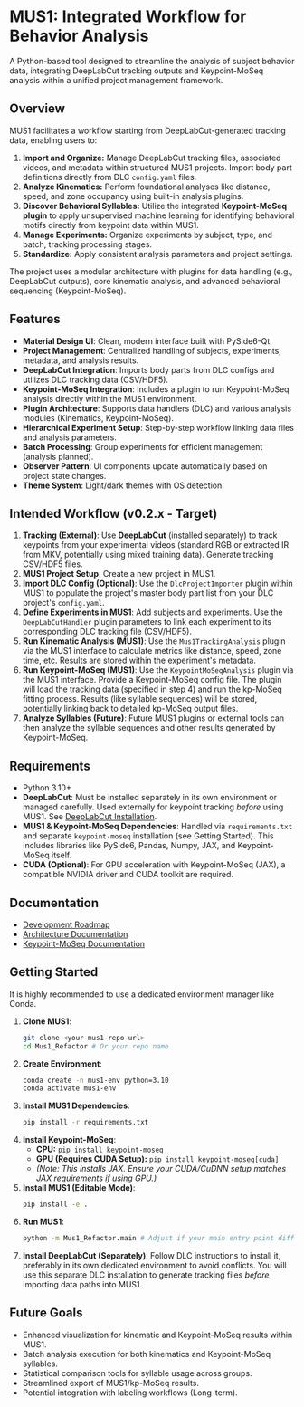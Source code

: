 # MUS1: Integrated Workflow for Behavior Analysis

A Python-based tool designed to streamline the analysis of subject behavior data, integrating DeepLabCut tracking outputs and Keypoint-MoSeq analysis within a unified project management framework.

## Overview

MUS1 facilitates a workflow starting from DeepLabCut-generated tracking data, enabling users to:
1. **Import and Organize:** Manage DeepLabCut tracking files, associated videos, and metadata within structured MUS1 projects. Import body part definitions directly from DLC `config.yaml` files.
2. **Analyze Kinematics:** Perform foundational analyses like distance, speed, and zone occupancy using built-in analysis plugins.
3. **Discover Behavioral Syllables:** Utilize the integrated **Keypoint-MoSeq plugin** to apply unsupervised machine learning for identifying behavioral motifs directly from keypoint data within MUS1.
4. **Manage Experiments:** Organize experiments by subject, type, and batch, tracking processing stages.
5. **Standardize:** Apply consistent analysis parameters and project settings.

The project uses a modular architecture with plugins for data handling (e.g., DeepLabCut outputs), core kinematic analysis, and advanced behavioral sequencing (Keypoint-MoSeq).

## Features

- **Material Design UI**: Clean, modern interface built with PySide6-Qt.
- **Project Management**: Centralized handling of subjects, experiments, metadata, and analysis results.
- **DeepLabCut Integration**: Imports body parts from DLC configs and utilizes DLC tracking data (CSV/HDF5).
- **Keypoint-MoSeq Integration**: Includes a plugin to run Keypoint-MoSeq analysis directly within the MUS1 environment.
- **Plugin Architecture**: Supports data handlers (DLC) and various analysis modules (Kinematics, Keypoint-MoSeq).
- **Hierarchical Experiment Setup**: Step-by-step workflow linking data files and analysis parameters.
- **Batch Processing**: Group experiments for efficient management (analysis planned).
- **Observer Pattern**: UI components update automatically based on project state changes.
- **Theme System**: Light/dark themes with OS detection.

## Intended Workflow (v0.2.x - Target)

1.  **Tracking (External)**: Use **DeepLabCut** (installed separately) to track keypoints from your experimental videos (standard RGB or extracted IR from MKV, potentially using mixed training data). Generate tracking CSV/HDF5 files.
2.  **MUS1 Project Setup**: Create a new project in MUS1.
3.  **Import DLC Config (Optional)**: Use the `DlcProjectImporter` plugin within MUS1 to populate the project's master body part list from your DLC project's `config.yaml`.
4.  **Define Experiments in MUS1**: Add subjects and experiments. Use the `DeepLabCutHandler` plugin parameters to link each experiment to its corresponding DLC tracking file (CSV/HDF5).
5.  **Run Kinematic Analysis (MUS1)**: Use the `Mus1TrackingAnalysis` plugin via the MUS1 interface to calculate metrics like distance, speed, zone time, etc. Results are stored within the experiment's metadata.
6.  **Run Keypoint-MoSeq (MUS1)**: Use the `KeypointMoSeqAnalysis` plugin via the MUS1 interface. Provide a Keypoint-MoSeq config file. The plugin will load the tracking data (specified in step 4) and run the kp-MoSeq fitting process. Results (like syllable sequences) will be stored, potentially linking back to detailed kp-MoSeq output files.
7.  **Analyze Syllables (Future)**: Future MUS1 plugins or external tools can then analyze the syllable sequences and other results generated by Keypoint-MoSeq.

## Requirements

- Python 3.10+
- **DeepLabCut**: Must be installed separately in its own environment or managed carefully. Used externally for keypoint tracking *before* using MUS1. See [DeepLabCut Installation](https://deeplabcut.github.io/DeepLabCut/docs/installation.html).
- **MUS1 & Keypoint-MoSeq Dependencies**: Handled via `requirements.txt` and separate `keypoint-moseq` installation (see Getting Started). This includes libraries like PySide6, Pandas, Numpy, JAX, and Keypoint-MoSeq itself.
- **CUDA (Optional)**: For GPU acceleration with Keypoint-MoSeq (JAX), a compatible NVIDIA driver and CUDA toolkit are required.

## Documentation
- [Development Roadmap](Mus1_Refactor/refactor%20notes/ROADMAP.md)
- [Architecture Documentation](Mus1_Refactor/refactor%20notes/Architecture.md)
- [Keypoint-MoSeq Documentation](https://keypoint-moseq.readthedocs.io/en/latest/)

## Getting Started

It is highly recommended to use a dedicated environment manager like Conda.

1.  **Clone MUS1**:
    ```bash
    git clone <your-mus1-repo-url>
    cd Mus1_Refactor # Or your repo name
    ```
2.  **Create Environment**:
    ```bash
    conda create -n mus1-env python=3.10
    conda activate mus1-env
    ```
3.  **Install MUS1 Dependencies**:
    ```bash
    pip install -r requirements.txt
    ```
4.  **Install Keypoint-MoSeq**:
    *   **CPU:** `pip install keypoint-moseq`
    *   **GPU (Requires CUDA Setup):** `pip install keypoint-moseq[cuda]`
    *   *(Note: This installs JAX. Ensure your CUDA/CuDNN setup matches JAX requirements if using GPU.)*
5.  **Install MUS1 (Editable Mode)**:
    ```bash
    pip install -e .
    ```
6.  **Run MUS1**:
    ```bash
    python -m Mus1_Refactor.main # Adjust if your main entry point differs
    ```
7.  **Install DeepLabCut (Separately)**: Follow DLC instructions to install it, preferably in its own dedicated environment to avoid conflicts. You will use this separate DLC installation to generate tracking files *before* importing data paths into MUS1.

## Future Goals
- Enhanced visualization for kinematic and Keypoint-MoSeq results within MUS1.
- Batch analysis execution for both kinematics and Keypoint-MoSeq syllables.
- Statistical comparison tools for syllable usage across groups.
- Streamlined export of MUS1/kp-MoSeq results.
- Potential integration with labeling workflows (Long-term).



